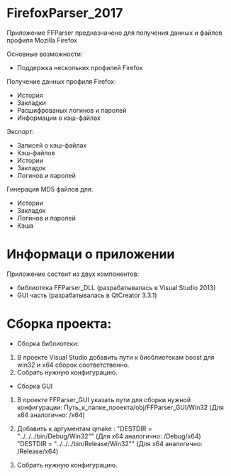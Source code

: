 ﻿# FirefoxParser_2017

Приложение FFParser предназначено для получения данных и файлов профиля Mоzilla Firefox

Основные возможности:
- Поддержка нескольких профилей Firefox

Получение данных профиля Firefox:

- История 
- Закладки
- Расшифрованых логинов и паролей
- Информации о кэш-файлах 

Экспорт:

- Записей о кэш-файлах
- Кэш-файлов
- Истории
- Закладок
- Логинов и паролей

Гинерация MD5 файлов для:

- Истории
- Закладок
- Логинов и паролей
- Кэша

# Информаци о приложении 

Приложение состоит из двух компонентов:
- библиотека FFParser_DLL (разрабатывалась в Visual Studio 2013)
- GUI часть (разрабатывалась в QtCreator 3.3.1) 

# Сборка проекта:

- Сборка библиотеки:

 1. В проекте Visual Studio добавить пути к биоблиотекам boost для win32 и х64 сборок соответственно. 
 2. Собрать нужную конфигурацию.

- Сборка GUI

 1. В проекте FFParser_GUI указать пути для сборки нужной конфигурации:
	Путь_к_папке_проекта/obj/FFParser_GUI/Win32 (Для х64 аналогично: /х64)

 2. Добавить к аргументам qmake : "DESTDIR = "../../../bin/Debug/Win32"" (Для х64 аналогично: /Debug/х64)
				  "DESTDIR = "../../../bin/Release/Win32"" (Для х64 аналогично: /Release/х64)

 3. Собрать нужную конфигурацию.
